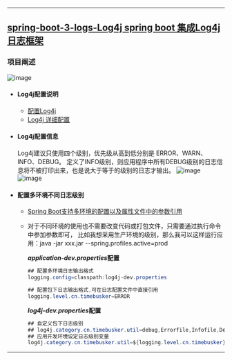 ----
## [spring-boot-3-logs-Log4j spring boot 集成Log4j日志框架](https://github.com/timebusker/spring-boot/tree/master/spring-boot-3-logs-Log4j/)

### 项目阐述
   ![image](https://github.com/timebusker/spring-boot/raw/master/static/spring-boot-3-logs/spring-boot-3-logs-Log4j/Log4j.png?raw=true)
 
 + #### Log4j配置说明
   * [配置Log4j](http://note.youdao.com/share/?id=01bc7e875753bdef14ed9609027ab0a7&type=note#/)</br>
   * [Log4j 详细配置](http://blog.csdn.net/azheng270/article/details/2173430/)</br>
 
 + #### Log4j配置信息<br/>
	Log4j建议只使用四个级别，优先级从高到低分别是 ERROR、WARN、INFO、DEBUG。
	定义了INFO级别，则应用程序中所有DEBUG级别的日志信息将不被打印出来，也是说大于等于的级别的日志才输出。
	![image](https://github.com/timebusker/spring-boot/raw/master/static/spring-boot-3-logs/spring-boot-3-logs-Log4j/log4j-root.png?raw=true)
	![image](https://github.com/timebusker/spring-boot/raw/master/static/spring-boot-3-logs/spring-boot-3-logs-Log4j/log4j-mine.png?raw=true)
	
 + #### 配置多环境不同日志级别
    * [Spring Boot支持多环境的配置以及属性文件中的参数引用](https://github.com/timebusker/spring-boot/tree/master/spring-boot-1-QuickStart/)<br/>
	
	* 对于不同环境的使用也不需要改变代码或打包文件，只需要通过执行命令中参加参数即可，
	  比如我想采用生产环境的级别，那么我可以这样运行应用：java -jar xxx.jar --spring.profiles.active=prod
	  
	  ***application-dev.properties*配置**
	  ```java
	  ## 配置多环境日志输出格式
	  logging.config=classpath:log4j-dev.properties

	  ## 配置包下日志输出格式,可在日志配置文件中直接引用
	  logging.level.cn.timebusker=ERROR
	  ```
	  
	  ***log4j-dev.properties*配置**
	  ```java
	  ## 自定义包下日志级别
	  ## log4j.category.cn.timebusker.util=debug,Errorfile,Infofile,Debugfile
	  ## 应用开发环境设定日志级别变量
	  log4j.category.cn.timebusker.util=${logging.level.cn.timebusker},Errorfile,Infofile,Debugfile
	  ```
	
----